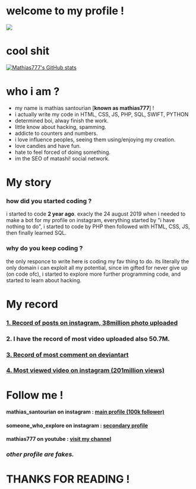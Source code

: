 # welcome to my profile !

![](https://i.ibb.co/JmcHB2V/screenshot.png)

# cool shit
[![Mathias777's GitHub stats](https://github-readme-stats.vercel.app/api?username=11h00)](https://github.com/11h00/github-readme-stats)


# who i am ?
- my name is mathias santourian [**known as mathias777**] !
- i actually write my code in HTML, CSS, JS, PHP, SQL, SWIFT, PYTHON
- determined boi, alway finish the work.
- little know about hacking, spamming.
- addicte to counters and numbers.
- i love influence peoples, seeing them using/enjoying my creation.
- love candies and have fun.
- hate to feel forced of doing something.
- im the SEO of matashi! social network.

# My story

### how did you started coding ?
i started to code **2 year ago**. exacly the 24 august 2019 when i needed to make a bot for my profile on instagram, everything started by "i have nothing to do", i started to code by PHP then followed with HTML, CSS, JS, then finally learned SQL.

### why do you keep coding ?
the only responce to write here is coding my fav thing to do. its literally the only domain i can exploit all my potential, since im gifted for never give up (on code ofc), i started to explore more further programming code, and started to learn about hacking.

# My record
### [1. Record of posts on instagram, 38million photo uploaded](https://socialblade.com/instagram/user/mathias_love_dogs)
### 2. I have the record of most video uploaded also 50.7M.

### [3. Record of most comment on deviantart](https://www.deviantart.com/tpjland/about) 

### [4. Most viewed video on instagram (201million views)](https://www.instagram.com/mathias_santourian/)

# Follow me !
#### mathias_santourian on instagram : [main profile  (100k follower)](https://www.instagram.com/mathias_santourian/)
#### someone_who_explore on instagram : [secondary profile](https://www.instagram.com/mathias_santourian/)
#### mathias777 on youtube : [visit my channel](https://www.youtube.com/channel/UCONTU_2i07SMb4KhjbbsZCQ)

### *other profile are fakes.*

# THANKS FOR READING !
